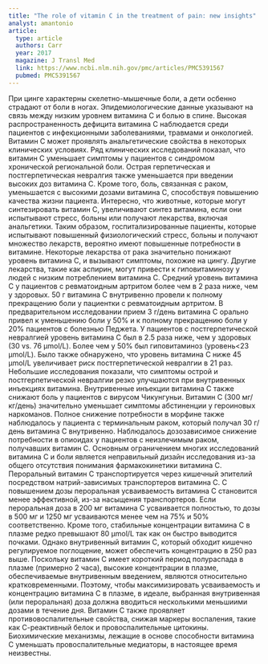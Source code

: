 ```yaml
---
title: "The role of vitamin C in the treatment of pain: new insights"
analyst: amantonio
article:
  type: article
  authors: Carr
  year: 2017
  magazine: J Transl Med
  link: https://www.ncbi.nlm.nih.gov/pmc/articles/PMC5391567
  pubmed: PMC5391567
---
```


При цинге характерны скелетно-мышечные боли, а дети осбенно страдают от боли в ногах. Эпидемиологические данные указывают на связь между низким уровнем витамина С и болью в спине. Высокая распространенность дефицита витамина С наблюдается среди пациентов с инфекционными заболеваниями, травмами и онкологией. Витамин С может проявлять анальгетические свойства в некоторых клинических условиях. Ряд клинических исследований показал, что витамин С уменьшает симптомы у пациентов с синдромом хронической региональной боли. Острая герпетическая и постгерпетическая невралгия также уменьшается при введении высоких доз витамина С. Кроме того, боль, связанная с раком, уменьшается с высокими дозами витамина С, способствуя повышению качества жизни пациента.
Интересно, что животные, которые могут синтезировать витамин С, увеличивают синтез витамина, если они испытывают стресс, больны или получают лекарства, включая анальгетики. Таким образом, госпитализированные пациенты, которые испытывают повышенный физиологический стресс, больны и получают множество лекарств, вероятно имеют повышенные потребности в витамине.
Некоторые лекарства от рака значительно понижают уровень витамина С, и вызывают симптомы, похожие на цингу. Другие лекарства, такие как аспирин, могут привести к гиповитаминозу у людей с низким потреблением витамина С.
Средний уровень витамина С у пациентов с ревматоидным артритом более чем в 2 раза ниже, чем у здоровых. 50 г витамина С внутривенно провели к полному прекращению боли у пациентки с ревматоидным артритом.
В предварительном исследовании прием 3 г/день витамина С орально привел к уменьшению боли у 50% и к полному прекращению боли у 20% пациентов с болезнью Педжета.
У пациентов с постгерпетической невралгией уровень витамина С был в 2.5 раза ниже, чем у здоровых (30 vs. 76 µmol/L). Более чем у 50% был гиповитаминоз (уровень<23 µmol/L). Было также обнаружено, что уровень витамина С ниже 45 µmol/L увеличивает риск постгерпетической невралгии в 21 раз. Небольшие исследования показали, что симптомы острой и постгерпетической невралгии резко улучшаются при внутривенных инъекциях витамина. Внутривенные инъекции витамина С также снижают боль у пациентов с вирусом Чикунгуньи.
Витамин C (300 мг/кг/день) значительно уменьшает симптомы абстиненции у героиновых наркоманов. Полное снижение потребности в морфине также наблюдалось у пациента с терминальным раком, который получал 30 г/день витамина С внутривенно. Наблюдалось дозозависимое снижение потребности в опиоидах у пациентов с неизлечимым раком, получавших витамин С.
Основным ограничением многих исследований витамина С и боли является неправильный дизайн исследования из-за общего отсутствия понимания фармакокинетики витамина С. Пероральный витамин С транспортируется через кишечный эпителий посредством натрий-зависимых транспортеров витамина С. С повышением дозы пероральная усваиваемость витамина С становится менее эффективной, из-за насыщения транспортеров. Если пероральная доза в 200 мг витамина С усваивается полностью, то дозы в 500 мг и 1250 мг усваиваются менее чем на 75% и 50% соответственно.
Кроме того, стабильные концентрации витамина С в плазме редко превышают 80 µmol/L так как он быстро выводится почками. Однако внутривенный витамин С, который обходит кишечно регулируемое поглощение, может обеспечить концентрацию в 250 раз выше. Поскольку витамин С имеет короткий период полураспада в плазме (примерно 2 часа), высокие концентрации в плазме, обеспечиваемые внутривенным введением, являются относительно кратковременными. Поэтому, чтобы максимизировать усваиваемость и концентрацию витамина С в плазме, в идеале, выбранная внутривенная (или пероральная) доза должна вводиться несколькими меньшиими дозами в течение дня.
Витамин С также проявляет противовоспалительные свойства, снижая маркеры воспаления, такие как С-реактивный белок и провоспалительные цитокины. Биохимические механизмы, лежащие в основе способности витамина С уменьшать провоспалительные медиаторы, в настоящее время неизвестны.
